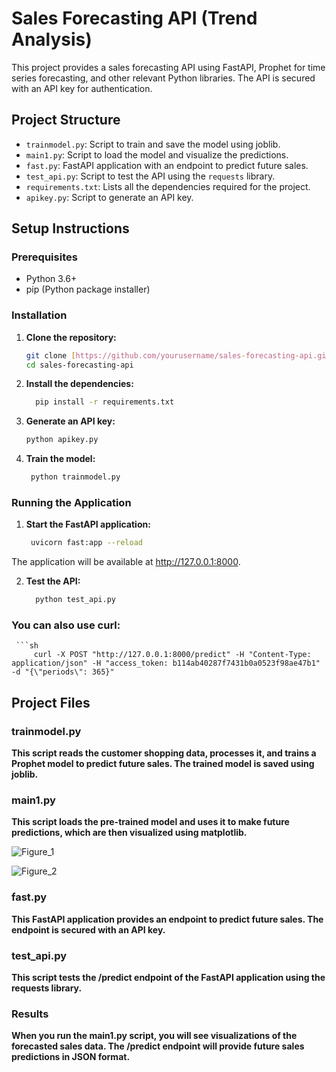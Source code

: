 # Sales Forecasting API (Trend Analysis)

This project provides a sales forecasting API using FastAPI, Prophet for time series forecasting, and other relevant Python libraries. The API is secured with an API key for authentication.

## Project Structure

- `trainmodel.py`: Script to train and save the model using joblib.
- `main1.py`: Script to load the model and visualize the predictions.
- `fast.py`: FastAPI application with an endpoint to predict future sales.
- `test_api.py`: Script to test the API using the `requests` library.
- `requirements.txt`: Lists all the dependencies required for the project.
- `apikey.py`: Script to generate an API key.

## Setup Instructions

### Prerequisites

- Python 3.6+
- pip (Python package installer)

### Installation

1. **Clone the repository:**

   ```sh
   git clone [https://github.com/yourusername/sales-forecasting-api.git](https://github.com/Dhruvil5995/trend_analysis)
   cd sales-forecasting-api

2. **Install the dependencies:**

   ```sh
     pip install -r requirements.txt
   
3. **Generate an API key:**

   ```sh
   python apikey.py
   
4. **Train the model:**

   ```sh
    python trainmodel.py

### Running the Application

1. **Start the FastAPI application:**

   ```sh
    uvicorn fast:app --reload

  The application will be available at http://127.0.0.1:8000.

2. **Test the API:**

    ```sh
      python test_api.py

### You can also use curl:

     ```sh
         curl -X POST "http://127.0.0.1:8000/predict" -H "Content-Type: application/json" -H "access_token: b114ab40287f7431b0a0523f98ae47b1" -d "{\"periods\": 365}"


## Project Files

### trainmodel.py
**This script reads the customer shopping data, processes it, and trains a Prophet model to predict future sales. The trained model is saved using joblib.**

### main1.py
**This script loads the pre-trained model and uses it to make future predictions, which are then visualized using matplotlib.**


![Figure_1](https://github.com/Dhruvil5995/trend_analysis/assets/64741151/ecc0ae90-72d2-4f02-9981-42c54a6036dc)

![Figure_2](https://github.com/Dhruvil5995/trend_analysis/assets/64741151/3e000003-cda5-467b-9452-4dd48c65f36c)



### fast.py
**This FastAPI application provides an endpoint to predict future sales. The endpoint is secured with an API key.**


### test_api.py
**This script tests the /predict endpoint of the FastAPI application using the requests library.**

### Results
**When you run the main1.py script, you will see visualizations of the forecasted sales data. The /predict endpoint will provide future sales predictions in JSON format.**

























   
